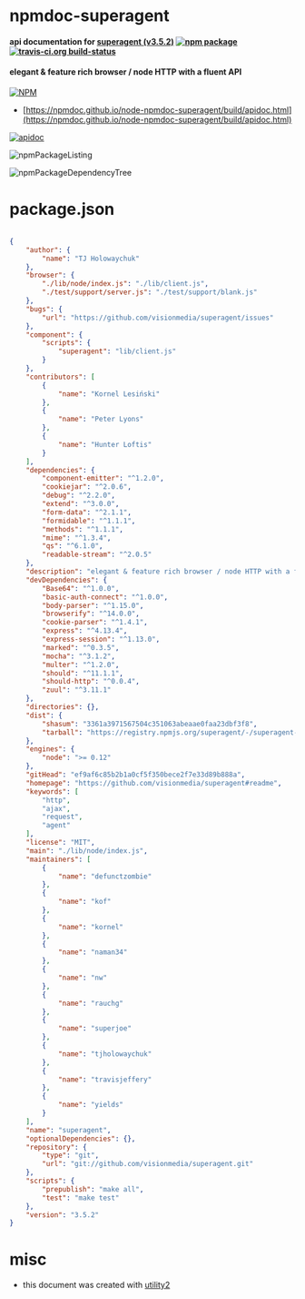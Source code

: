 # npmdoc-superagent

#### api documentation for  [superagent (v3.5.2)](https://github.com/visionmedia/superagent#readme)  [![npm package](https://img.shields.io/npm/v/npmdoc-superagent.svg?style=flat-square)](https://www.npmjs.org/package/npmdoc-superagent) [![travis-ci.org build-status](https://api.travis-ci.org/npmdoc/node-npmdoc-superagent.svg)](https://travis-ci.org/npmdoc/node-npmdoc-superagent)

#### elegant & feature rich browser / node HTTP with a fluent API

[![NPM](https://nodei.co/npm/superagent.png?downloads=true&downloadRank=true&stars=true)](https://www.npmjs.com/package/superagent)

- [https://npmdoc.github.io/node-npmdoc-superagent/build/apidoc.html](https://npmdoc.github.io/node-npmdoc-superagent/build/apidoc.html)

[![apidoc](https://npmdoc.github.io/node-npmdoc-superagent/build/screenCapture.buildCi.browser.%252Ftmp%252Fbuild%252Fapidoc.html.png)](https://npmdoc.github.io/node-npmdoc-superagent/build/apidoc.html)

![npmPackageListing](https://npmdoc.github.io/node-npmdoc-superagent/build/screenCapture.npmPackageListing.svg)

![npmPackageDependencyTree](https://npmdoc.github.io/node-npmdoc-superagent/build/screenCapture.npmPackageDependencyTree.svg)



# package.json

```json

{
    "author": {
        "name": "TJ Holowaychuk"
    },
    "browser": {
        "./lib/node/index.js": "./lib/client.js",
        "./test/support/server.js": "./test/support/blank.js"
    },
    "bugs": {
        "url": "https://github.com/visionmedia/superagent/issues"
    },
    "component": {
        "scripts": {
            "superagent": "lib/client.js"
        }
    },
    "contributors": [
        {
            "name": "Kornel Lesiński"
        },
        {
            "name": "Peter Lyons"
        },
        {
            "name": "Hunter Loftis"
        }
    ],
    "dependencies": {
        "component-emitter": "^1.2.0",
        "cookiejar": "^2.0.6",
        "debug": "^2.2.0",
        "extend": "^3.0.0",
        "form-data": "^2.1.1",
        "formidable": "^1.1.1",
        "methods": "^1.1.1",
        "mime": "^1.3.4",
        "qs": "^6.1.0",
        "readable-stream": "^2.0.5"
    },
    "description": "elegant & feature rich browser / node HTTP with a fluent API",
    "devDependencies": {
        "Base64": "^1.0.0",
        "basic-auth-connect": "^1.0.0",
        "body-parser": "^1.15.0",
        "browserify": "^14.0.0",
        "cookie-parser": "^1.4.1",
        "express": "^4.13.4",
        "express-session": "^1.13.0",
        "marked": "^0.3.5",
        "mocha": "^3.1.2",
        "multer": "^1.2.0",
        "should": "^11.1.1",
        "should-http": "^0.0.4",
        "zuul": "^3.11.1"
    },
    "directories": {},
    "dist": {
        "shasum": "3361a3971567504c351063abeaae0faa23dbf3f8",
        "tarball": "https://registry.npmjs.org/superagent/-/superagent-3.5.2.tgz"
    },
    "engines": {
        "node": ">= 0.12"
    },
    "gitHead": "ef9af6c85b2b1a0cf5f350bece2f7e33d89b888a",
    "homepage": "https://github.com/visionmedia/superagent#readme",
    "keywords": [
        "http",
        "ajax",
        "request",
        "agent"
    ],
    "license": "MIT",
    "main": "./lib/node/index.js",
    "maintainers": [
        {
            "name": "defunctzombie"
        },
        {
            "name": "kof"
        },
        {
            "name": "kornel"
        },
        {
            "name": "naman34"
        },
        {
            "name": "nw"
        },
        {
            "name": "rauchg"
        },
        {
            "name": "superjoe"
        },
        {
            "name": "tjholowaychuk"
        },
        {
            "name": "travisjeffery"
        },
        {
            "name": "yields"
        }
    ],
    "name": "superagent",
    "optionalDependencies": {},
    "repository": {
        "type": "git",
        "url": "git://github.com/visionmedia/superagent.git"
    },
    "scripts": {
        "prepublish": "make all",
        "test": "make test"
    },
    "version": "3.5.2"
}
```



# misc
- this document was created with [utility2](https://github.com/kaizhu256/node-utility2)
